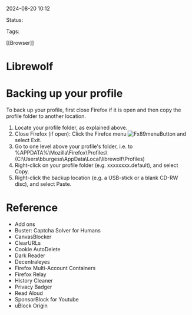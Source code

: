 
2024-08-20 10:12

Status:

Tags:

[[Browser]]
# Librewolf

# Backing up your profile

To back up your profile, first close Firefox if it is open and then copy the profile folder to another location.

1. Locate your profile folder, as explained above.
2. Close Firefox (if open): Click the Firefox menu ![Fx89menuButton](https://assets-prod.sumo.prod.webservices.mozgcp.net/media/uploads/gallery/images/2021-05-15-11-18-38-e5b736.png) and select Exit.
3. Go to one level above your profile's folder, i.e. to %APPDATA%\Mozilla\Firefox\Profiles\  (C:\Users\bburgess\AppData\Local\librewolf\Profiles)
4. Right-click on your profile folder (e.g. xxxxxxxx.default), and select Copy.
5. Right-click the backup location (e.g. a USB-stick or a blank CD-RW disc), and select Paste.
# Reference

- Add ons
- Buster: Captcha Solver for Humans
- CanvasBlocker
- ClearURLs
- Cookie AutoDelete
- Dark Reader
- Decentraleyes
- Firefox Multi-Account Containers
- Firefox Relay
- History Cleaner
- Privacy Badger
- Read Aloud
- SponsorBlock for Youtube
- uBlock Origin